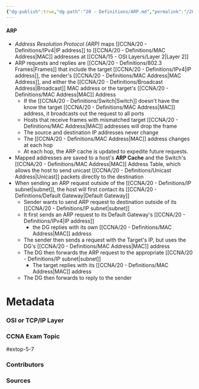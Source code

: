 ```yaml
---
{"dg-publish":true,"dg-path":"20 - Definitions/ARP.md","permalink":"/20-definitions/arp/","tags":["defs_ccna"]}
---
```


#### ARP
- *Address Resolution Protocol (ARP)* maps [[CCNA/20 - Definitions/IPv4\|IP address]] to [[CCNA/20 - Definitions/MAC Address\|MAC]] addresses at [[CCNA/15 - OSI Layers/Layer 2\|Layer 2]]
- ARP requests and replies are [[CCNA/20 - Definitions/802.3 Frames\|Frames]] that include the target [[CCNA/20 - Definitions/IPv4\|IP address]], the sender's [[CCNA/20 - Definitions/MAC Address\|MAC Address]], and either the [[CCNA/20 - Definitions/Broadcast Address\|Broadcast]] MAC address or the target's [[CCNA/20 - Definitions/MAC Address\|MAC]] Address
	- If the [[CCNA/20 - Definitions/Switch\|Switch]] doesn't have the know the target [[CCNA/20 - Definitions/MAC Address\|MAC]] address, it broadcasts out the request to all ports
	- Hosts that receive frames with mismatched target [[CCNA/20 - Definitions/MAC Address\|MAC]] addresses will drop the frame
	- The source and destination IP addresses never change
	- The [[CCNA/20 - Definitions/MAC Address\|MAC]] address changes at each hop
	- At each hop, the ARP cache is updated to expedite future requests.
- Mapped addresses are saved to a host's **ARP Cache** and the Switch's [[CCNA/20 - Definitions/MAC Address\|MAC]] Address Table, which allows the host to send unicast [[CCNA/20 - Definitions/Unicast Address\|Unicast]] packets directly to the destination
- When sending an ARP request outside of the [[CCNA/20 - Definitions/IP subnet\|subnet]], the host will first contact its [[CCNA/20 - Definitions/Default Gateway\|Default Gateway]]
	- Sender wants to send ARP request to destination outside of its [[CCNA/20 - Definitions/IP subnet\|subnet]]
	- It first sends an ARP request to its Default Gateway's [[CCNA/20 - Definitions/IPv4\|IP address]]
		- the DG replies with its own [[CCNA/20 - Definitions/MAC Address\|MAC]] address
	- The sender then sends a request with the Target's IP, but uses the DG's [[CCNA/20 - Definitions/MAC Address\|MAC]] address
	- The DG then forwards the ARP request to the appropriate [[CCNA/20 - Definitions/IP subnet\|subnet]]
		- The target replies with its [[CCNA/20 - Definitions/MAC Address\|MAC]] address
	- The DG then forwards to reply to the sender




# Metadata
### OSI or TCP/IP Layer

### CCNA Exam Topic
#extop-5-7
### Contributors

### Sources

